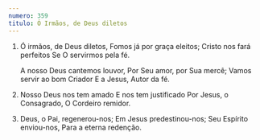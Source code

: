 ```yaml
---
numero: 359
titulo: Ó Irmãos, de Deus diletos
---
```

1. Ó irmãos, de Deus diletos,
   Fomos já por graça eleitos;
   Cristo nos fará perfeitos
   Se O servirmos pela fé.

   A nosso Deus cantemos louvor,
   Por Seu amor, por Sua mercê;
   Vamos servir ao bom Criador
   E a Jesus, Autor da fé.

2. Nosso Deus nos tem amado
   E nos tem justificado
   Por Jesus, o Consagrado,
   O Cordeiro remidor.

3. Deus, o Pai, regenerou-nos;
   Em Jesus predestinou-nos;
   Seu Espírito enviou-nos,
   Para a eterna redenção.
